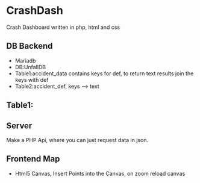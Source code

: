 # CrashDash
Crash Dashboard written in php, html and css



## DB Backend
- Mariadb
- DB:UnfallDB
- Table1:accident_data contains keys for def, to return text results join the keys with def
- Table2:accident_def, keys --> text

Table1:
- 


## Server
Make a PHP Api, where you can just request data in json.


## Frontend Map
- Html5 Canvas, Insert Points into the Canvas, on zoom reload canvas
